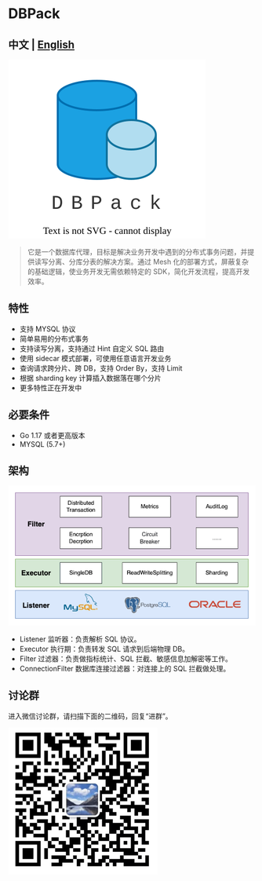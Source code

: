 # DBPack

## 中文 | [English](./en-us/README.md)

<img src="./images/dbpack.svg" alt="image-20220427091848831" />

> 它是一个数据库代理，目标是解决业务开发中遇到的分布式事务问题，并提供读写分离、分库分表的解决方案。通过 Mesh 化的部署方式，屏蔽复杂的基础逻辑，使业务开发无需依赖特定的 SDK，简化开发流程，提高开发效率。

## 特性

+ 支持 MYSQL 协议
+ 简单易用的分布式事务
+ 支持读写分离，支持通过 Hint 自定义 SQL  路由
+ 使用 sidecar 模式部署，可使用任意语言开发业务
+ 查询请求跨分片、跨 DB，支持 Order By，支持 Limit
+ 根据 sharding key 计算插入数据落在哪个分片
+ 更多特性正在开发中

## 必要条件

+ Go 1.17 或者更高版本
+ MYSQL (5.7+)

## 架构

![architecture](./images/arch-for-dbpack.drawio.png)

+ Listener 监听器：负责解析 SQL 协议。
+ Executor 执行期：负责转发 SQL 请求到后端物理 DB。
+ Filter 过滤器：负责做指标统计、SQL 拦截、敏感信息加解密等工作。
+ ConnectionFilter 数据库连接过滤器：对连接上的 SQL 拦截做处理。

## 讨论群

进入微信讨论群，请扫描下面的二维码，回复“进群”。

<img src="./images/image-20220427091848831.png" alt="image-20220427091848831" style="zoom:50%" align="left"/>